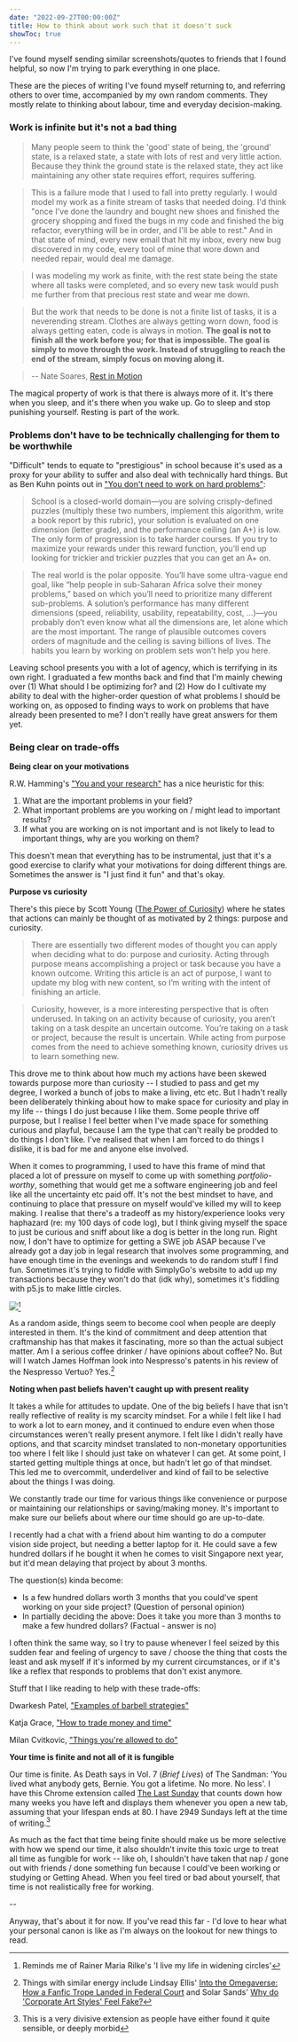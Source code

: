 ```yaml
---
date: "2022-09-27T00:00:00Z"
title: How to think about work such that it doesn't suck
showToc: true
---
```


I've found myself sending similar screenshots/quotes to friends that I found helpful, so now I'm trying to park everything in one place. 

<!--more-->

These are the pieces of writing I've found myself returning to, and referring others to over time, accompanied by my own random comments. They mostly relate to thinking about labour, time and everyday decision-making. 


### **Work is infinite but it's not a bad thing**
>Many people seem to think the 'good' state of being, the 'ground' 
state, is a relaxed state, a state with lots of rest and very little 
action. Because they think the ground state is the relaxed state, they 
act like maintaining any other state requires effort, requires 
suffering.

>This is a failure mode that I used to fall into pretty regularly. I 
would model my work as a finite stream of tasks that needed doing. I'd 
think "once I've done the laundry and bought new shoes and finished the 
grocery shopping and fixed the bugs in my code and finished the big 
refactor, everything will be in order, and I'll be able to rest." And in
 that state of mind, every new email that hit my inbox, every new bug 
discovered in my code, every tool of mine that wore down and needed 
repair, would deal me damage.

>I was modeling my work as finite, with the rest state being the state
where all tasks were completed, and so every new task would push me 
further from that precious rest state and wear me down.

>But the work that needs to be done is not a finite list of tasks, it 
is a neverending stream. Clothes are always getting worn down, food is 
always getting eaten, code is always in motion. **The goal is not to 
finish all the work before you; for that is impossible. The goal is 
simply to move through the work. Instead of struggling to reach the end of the stream, simply focus on moving along it.**

> -- Nate Soares, [Rest in Motion](https://mindingourway.com/rest-in-motion/)

The magical property of work is that there is always more of it. It's there when you sleep, and it's there when you wake up. Go to sleep and stop punishing yourself. Resting is part of the work.


### **Problems don't have to be technically challenging for them to be worthwhile** 

"Difficult" tends to equate to "prestigious" in school because it's used as a proxy for your ability to suffer and also deal with technically hard things. But as Ben Kuhn points out in ["You don't need to work on hard problems"](https://www.benkuhn.net/hard/): 

> School is a closed-world domain—you are solving crisply-defined puzzles (multiply these two numbers, implement this algorithm, write a book report by this rubric), your solution is evaluated on one dimension (letter grade), and the performance ceiling (an A+) is low. The only form of progression is to take harder courses. If you try to maximize your rewards under this reward function, you’ll end up looking for trickier and trickier puzzles that you can get an A+ on.

>The real world is the polar opposite. You’ll have some ultra-vague end goal, like “help people in sub-Saharan Africa solve their money problems,” based on which you’ll need to prioritize many different sub-problems. A solution’s performance has many different dimensions (speed, reliability, usability, repeatability, cost, …)—you probably don’t even know what all the dimensions are, let alone which are the most important. The range of plausible outcomes covers orders of magnitude and the ceiling is saving billions of lives. The habits you learn by working on problem sets won’t help you here.

Leaving school presents you with a lot of agency, which is terrifying in its own right. I graduated a few months back and find that I'm mainly chewing over (1) What should I be optimizing for? and (2) How do I cultivate my ability to deal with the higher-order question of what problems I should be working on, as opposed to finding ways to work on problems that have already been presented to me? I don't really have great answers for them yet.


### **Being clear on trade-offs**

**Being clear on your motivations**

R.W. Hamming's ["You and your research"](https://www.cs.utexas.edu/users/dahlin/bookshelf/hamming.html) has a nice heuristic for this:
1. What are the important problems in your field?
2. What important problems are you working on / might lead to important results? 
3. If what you are working on is not important and is not likely to lead to important things, why are you working on them?

This doesn't mean that everything has to be instrumental, just that it's a good exercise to clarify what your motivations for doing different things are. Sometimes the answer is "I just find it fun" and that's okay.

**Purpose vs curiosity** 

There's this piece by Scott Young ([The Power of Curiosity](https://www.scotthyoung.com/blog/2009/02/02/the-power-of-curiosity/)) where he states that actions can mainly be thought of as motivated by 2 things: purpose and curiosity.

> There are essentially two different modes of thought you can apply when deciding what to do: purpose and curiosity. Acting through purpose means accomplishing a project or task because you have a known outcome. Writing this article is an act of purpose, I want to update my blog with new content, so I’m writing with the intent of finishing an article.

>Curiosity, however, is a more interesting perspective that is often underused. In taking on an activity because of curiosity, you aren’t taking on a task despite an uncertain outcome. You’re taking on a task or project, because the result is uncertain. While acting from purpose comes from the need to achieve something known, curiosity drives us to learn something new.

This drove me to think about how much my actions have been skewed towards purpose more than curiosity -- I studied to pass and get my degree, I worked a bunch of jobs to make a living, etc etc. But I hadn't really been deliberately thinking about how to make space for curiosity and play in my life -- things I do just because I like them. Some people thrive off purpose, but I realise I feel better when I've made space for something curious and playful, because I am the type that can't really be prodded to do things I don't like. I've realised that when I am forced to do things I dislike, it is bad for me and anyone else involved. 

When it comes to programming, I used to have this frame of mind that placed a lot of pressure on myself to come up with something *portfolio-worthy*, something that would get me a software engineering job and feel like all the uncertainty etc paid off. It's not the best mindset to have, and continuing to place that pressure on myself would've killed my will to keep making. I realise that there's a tradeoff as my history/experience looks very haphazard (re: my 100 days of code log), but I think giving myself the space to just be curious and sniff about like a dog is better in the long run. Right now, I don't have to optimize for getting a SWE job ASAP because I've already got a day job in legal research that involves some programming, and have enough time in the evenings and weekends to do random stuff I find fun. Sometimes it's trying to fiddle with SimplyGo's website to add up my transactions because they won't do that (idk why), sometimes it's fiddling with p5.js to make little circles. 

![](https://res.cloudinary.com/dezwnhp01/image/upload/v1690386117/ztfi6xc948sdgtysjoxn.gif)[^1] 

[^1]: Reminds me of Rainer Maria Rilke's 'I live my life in widening circles'

As a random aside, things seem to become cool when people are deeply interested in them. It's the kind of commitment and deep attention that craftmanship has that makes it fascinating, more so than the actual subject matter. Am I a serious coffee drinker / have opinions about coffee? No. But will I watch James Hoffman look into Nespresso's patents in his review of the Nespresso Vertuo? Yes.[^2]

[^2]: Things with similar energy include Lindsay Ellis' [Into the Omegaverse: How a Fanfic Trope Landed in Federal Court](https://www.youtube.com/watch?v=zhWWcWtAUoY) and Solar Sands' [Why do \'Corporate Art Styles\' Feel Fake?](https://www.youtube.com/watch?v=lFb7BOI_QFc)

**Noting when past beliefs haven't caught up with present reality**

It takes a while for attitudes to update. One of the big beliefs I have that isn't really reflective of reality is my scarcity mindset. For a while I felt like I had to work a lot to earn money, and it continued to endure even when those circumstances weren't really present anymore. I felt like I didn't really have options, and that scarcity mindset translated to non-monetary opportunities too where I felt like I should just take on whatever I can get. At some point, I started getting multiple things at once, but hadn't let go of that mindset. This led me to overcommit, underdeliver and kind of fail to be selective about the things I was doing.

We constantly trade our time for various things like convenience or purpose or maintaining our relationships or saving/making money. It's important to make sure our beliefs about where our time should go are up-to-date.

I recently had a chat with a friend about him wanting to do a computer vision side project, but needing a better laptop for it. He could save a few hundred dollars if he bought it when he comes to visit Singapore next year, but it'd mean delaying that project by about 3 months. 

The question(s) kinda become: 
- Is a few hundred dollars worth 3 months that you could've spent working on your side project? (Question of personal opinion)
- In partially deciding the above: Does it take you more than 3 months to make a few hundred dollars? (Factual - answer is no)

I often think the same way, so I try to pause whenever I feel seized by this sudden fear and feeling of urgency to save / choose the thing that costs the least and ask myself if it's informed by my current circumstances, or if it's like a reflex that responds to problems that don't exist anymore.

Stuff that I like reading to help with these trade-offs:

Dwarkesh Patel, ["Examples of barbell strategies"](https://www.dwarkeshpatel.com/p/barbell-strategies)

Katja Grace, ["How to trade money and time"](https://meteuphoric.com/2014/03/25/how-to-trade-money-and-time/)

Milan Cvitkovic, ["Things you're allowed to do"](https://milan.cvitkovic.net/writing/things_youre_allowed_to_do/)

**Your time is finite and not all of it is fungible**

Our time is finite. As Death says in Vol. 7 (*Brief Lives*) of The Sandman: 'You lived what anybody gets, Bernie. You got a lifetime. No more. No less'. I have this Chrome extension called [The Last Sunday](https://chrome.google.com/webstore/detail/the-last-sunday-reminder/aiojhapcgfgmiacbbjfgedhlcchmpelh?hl=en#:~:text=This%20extension%20shows%20you%20a,name%20and%20date%20of%20birth.) that counts down how many weeks you have left and displays them whenever you open a new tab, assuming that your lifespan ends at 80. I have 2949 Sundays left at the time of writing.[^3] 

[^3]: This is a very divisive extension as people have either found it quite sensible, or deeply morbid

As much as the fact that time being finite should make us be more selective with how we spend our time, it also shouldn't invite this toxic urge to treat all time as fungible for work -- like oh, I shouldn't have taken that nap / gone out with friends / done something fun because I could've been working or studying or Getting Ahead. When you feel tired or bad about yourself, that time is not realistically free for working. 

--

Anyway, that's about it for now. If you've read this far - I'd love to hear what your personal canon is like as I'm always on the lookout for new things to read.